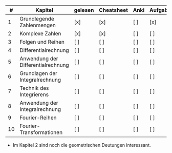| #  | Kapitel                               | gelesen | Cheatsheet | Anki | Aufgaben | Seiten |
|----|---------------------------------------|---------|------------|------|----------|--------|
| 1  | Grundlegende Zahlenmengen             | [x]     | [x]        | [ ]  | [x]      | 19     |
| 2  | Komplexe Zahlen                       | [x]     | [x]        | [ ]  | [ ]      | 29     |
| 3  | Folgen und Reihen                     | [ ]     | [ ]        | [ ]  | [ ]      | 70     |
| 4  | Differentialrechnung                  | [ ]     | [ ]        | [ ]  | [ ]      | 54     |
| 5  | Anwendung der Differentialrechnung    | [ ]     | [ ]        | [ ]  | [ ]      | 62     |
| 6  | Grundlagen der Integralrechnung       | [ ]     | [ ]        | [ ]  | [ ]      | 22     |
| 7  | Technik des Integrierens              | [ ]     | [ ]        | [ ]  | [ ]      | 46     |
| 8  | Anwendung der Integralrechnung        | [ ]     | [ ]        | [ ]  | [ ]      | 59     |
| 9  | Fourier-Reihen                        | [ ]     | [ ]        | [ ]  | [ ]      | 24     |
| 10 | Fourier-Transformationen              | [ ]     | [ ]        | [ ]  | [ ]      | 66     |

- Im Kapitel 2 sind noch die geometrischen Deutungen interessant.